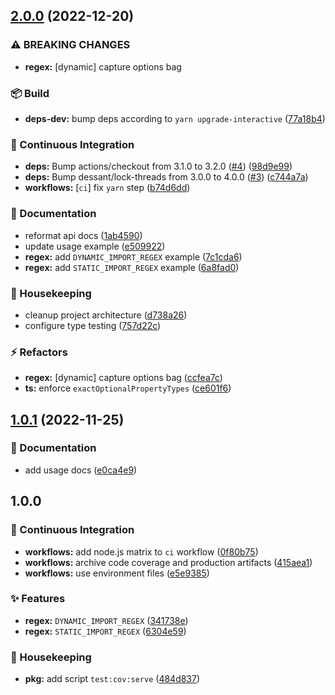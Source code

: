 ## [2.0.0](https://github.com/flex-development/import-regex/compare/1.0.1...2.0.0) (2022-12-20)


### ⚠ BREAKING CHANGES

* **regex:** [dynamic] capture options bag

### :package: Build

* **deps-dev:** bump deps according to `yarn upgrade-interactive` ([77a18b4](https://github.com/flex-development/import-regex/commit/77a18b48fabea61db9cf85268ab01f57cbd2d59f))


### :robot: Continuous Integration

* **deps:** Bump actions/checkout from 3.1.0 to 3.2.0 ([#4](https://github.com/flex-development/import-regex/issues/4)) ([98d9e99](https://github.com/flex-development/import-regex/commit/98d9e9998cb67c5b427c07a2686d1324ae743df1))
* **deps:** Bump dessant/lock-threads from 3.0.0 to 4.0.0 ([#3](https://github.com/flex-development/import-regex/issues/3)) ([c744a7a](https://github.com/flex-development/import-regex/commit/c744a7a7bc0d7593a1e04379b4681f4f30b3dc2b))
* **workflows:** [`ci`] fix `yarn` step ([b74d6dd](https://github.com/flex-development/import-regex/commit/b74d6dd721479d67d854c1a3519a60c5d817c78b))


### :pencil: Documentation

* reformat api docs ([1ab4590](https://github.com/flex-development/import-regex/commit/1ab45902df4d031aae3a0a4dfc9c703ceb022cab))
* update usage example ([e509922](https://github.com/flex-development/import-regex/commit/e50992229070d8fb9e65ec8e4c7e371e5de9ba40))
* **regex:** add `DYNAMIC_IMPORT_REGEX` example ([7c1cda6](https://github.com/flex-development/import-regex/commit/7c1cda667f1178dc33681f862ed2ec51729a4b7f))
* **regex:** add `STATIC_IMPORT_REGEX` example ([6a8fad0](https://github.com/flex-development/import-regex/commit/6a8fad07d81862bed99a56b21b3a640192e92231))


### :house_with_garden: Housekeeping

* cleanup project architecture ([d738a26](https://github.com/flex-development/import-regex/commit/d738a26fc13deba2ba9d0d1d526f4fd896908ee3))
* configure type testing ([757d22c](https://github.com/flex-development/import-regex/commit/757d22cfefe78f5f047fe490f0d8d4edd0050f2e))


### :zap: Refactors

* **regex:** [dynamic] capture options bag ([ccfea7c](https://github.com/flex-development/import-regex/commit/ccfea7ca944c24b70c48c822fc6e40900f2648ab))
* **ts:** enforce `exactOptionalPropertyTypes` ([ce601f6](https://github.com/flex-development/import-regex/commit/ce601f61cf1241e3b8e21e53a4436dc7105484a8))

## [1.0.1](https://github.com/flex-development/import-regex/compare/1.0.0...1.0.1) (2022-11-25)


### :pencil: Documentation

* add usage docs ([e0ca4e9](https://github.com/flex-development/import-regex/commit/e0ca4e95ad60f3e03e114bad0e3cca5b9a865ec0))

## 1.0.0


### :robot: Continuous Integration

* **workflows:** add node.js matrix to `ci` workflow ([0f80b75](https://github.com/flex-development/import-regex/commit/0f80b75554b50900c78807f979211ac8c92e5ffe))
* **workflows:** archive code coverage and production artifacts ([415aea1](https://github.com/flex-development/import-regex/commit/415aea12b81fc7c960ae59e21681ee643117b144))
* **workflows:** use environment files ([e5e9385](https://github.com/flex-development/import-regex/commit/e5e9385fefcca18acd086836ebeef7fe54b48949))


### :sparkles: Features

* **regex:** `DYNAMIC_IMPORT_REGEX` ([341738e](https://github.com/flex-development/import-regex/commit/341738ecda9c3335274300c1fc82458deaa54c16))
* **regex:** `STATIC_IMPORT_REGEX` ([6304e59](https://github.com/flex-development/import-regex/commit/6304e599251317b181effc3003a31fb2151bbec7))


### :house_with_garden: Housekeeping

* **pkg:** add script `test:cov:serve` ([484d837](https://github.com/flex-development/import-regex/commit/484d8373de88a13120b623d408a942262800d05c))
